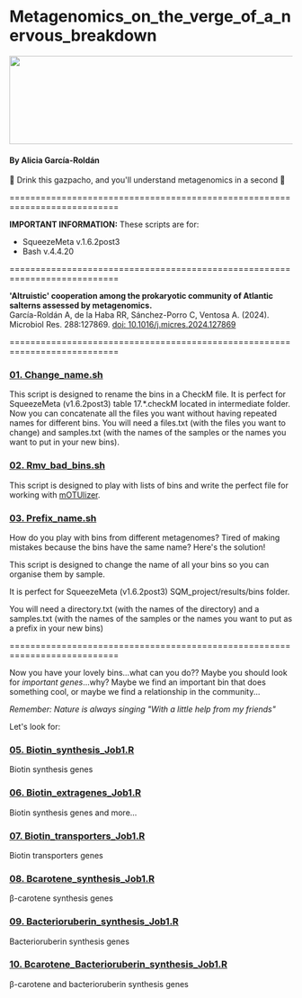 # Metagenomics_on_the_verge_of_a_nervous_breakdown

<div align="center">
  <img width="1599" height="157" alt="image" src="https://github.com/user-attachments/assets/67af1113-cbdf-4d49-90ce-8104c3e61677" />
</div>

#### By Alicia García-Roldán
:tropical_drink: Drink this gazpacho, and you'll understand metagenomics in a second :tropical_drink:

===========================================================================

**IMPORTANT INFORMATION:** These scripts are for:
  + SqueezeMeta v.1.6.2post3 
  + Bash v.4.4.20

===========================================================================

**'Altruistic' cooperation among the prokaryotic community of Atlantic salterns assessed by metagenomics.**   
García-Roldán A, de la Haba RR, Sánchez-Porro C, Ventosa A. (2024). 
Microbiol Res. 288:127869. [doi: 10.1016/j.micres.2024.127869](https://www.sciencedirect.com/science/article/pii/S0944501324002702?via%3Dihub)

===========================================================================

### [01. Change_name.sh](https://github.com/AliciaGR5/Metagenomics_on_the_verge_of_a_nervous_breakdown/blob/main/01.%20Change_name.sh)
This script is designed to rename the bins in a CheckM file. It is perfect for SqueezeMeta (v1.6.2post3) table 17.*.checkM located in intermediate folder.
Now you can concatenate all the files you want without having repeated names for different bins. 
You will need a files.txt (with the files you want to change) and samples.txt (with the names of the samples or the names you want to put in your new bins).

### [02. Rmv_bad_bins.sh](https://github.com/AliciaGR5/Metagenomics_on_the_verge_of_a_nervous_breakdown/blob/main/02.%20Rmv_bad_bins.sh)
This script is designed to play with lists of bins and write the perfect file for working with [mOTUlizer](https://github.com/moritzbuck/mOTUlizer).

### [03. Prefix_name.sh](https://github.com/AliciaGR5/Metagenomics_on_the_verge_of_a_nervous_breakdown/blob/main/03.%20Prefix_name.sh)
How do you play with bins from different metagenomes? Tired of making mistakes because the bins have the same name? Here's the solution!

This script is designed to change the name of all your bins so you can organise them by sample.

It is perfect for SqueezeMeta (v1.6.2post3) SQM_project/results/bins folder.

You will need a directory.txt (with the names of the directory) and a samples.txt (with the names of the samples or the names you want to put as a prefix in your new bins)

===========================================================================

Now you have your lovely bins...what can you do?? Maybe you should look for _important genes_...why? Maybe we find an important bin that does something cool, or maybe we find a relationship in the community...

_Remember: Nature is always singing "With a little help from my friends"_

Let's look for:

### [05. Biotin_synthesis_Job1.R](https://github.com/AliciaGR5/Metagenomics_on_the_verge_of_a_nervous_breakdown/blob/main/05.%20Biotin_synthesis_Job1.R)

Biotin synthesis genes

### [06. Biotin_extragenes_Job1.R](https://github.com/AliciaGR5/Metagenomics_on_the_verge_of_a_nervous_breakdown/blob/main/06.%20Biotin_extragenes_Job1.R)

Biotin synthesis genes and more...

### [07. Biotin_transporters_Job1.R](https://github.com/AliciaGR5/Metagenomics_on_the_verge_of_a_nervous_breakdown/blob/main/07.%20Biotin_transporters_Job1.R)

Biotin transporters genes

### [08. Bcarotene_synthesis_Job1.R](https://github.com/AliciaGR5/Metagenomics_on_the_verge_of_a_nervous_breakdown/blob/main/08.%20Bcarotene_synthesis_Job1.R)

β-carotene synthesis genes

### [09. Bacterioruberin_synthesis_Job1.R](https://github.com/AliciaGR5/Metagenomics_on_the_verge_of_a_nervous_breakdown/blob/main/09.%20Bacterioruberin_synthesis_Job1.R)

Bacterioruberin synthesis genes

### [10. Bcarotene_Bacterioruberin_synthesis_Job1.R](https://github.com/AliciaGR5/Metagenomics_on_the_verge_of_a_nervous_breakdown/blob/main/10.%20Bcarotene_Bacterioruberin_synthesis_Job1.R)

β-carotene and bacterioruberin synthesis genes

